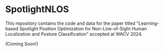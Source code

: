# SpotlightNLOS

This repository contains the code and data for the paper titled "Learning-based Spotlight Position Optimization for Non-Line-of-Sight Human
Localization and Posture Classification" accepted at WACV 2024.

(Coming Soon!)

